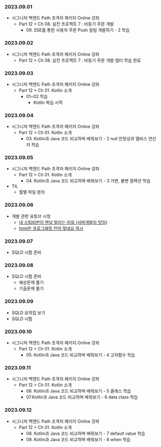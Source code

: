 ### 2023.09.01
- 시그니처 백엔드 Path 초격차 패키지 Online 강좌
    - Part 12 > Ch 08. 실전 프로젝트 7 : 비동기 주문 개발
        - 09\. SSE를 통한 사용자 주문 Push 알림 개발하기 - 2 학습

### 2023.09.02
- 시그니처 백엔드 Path 초격차 패키지 Online 강좌
    - Part 12 > Ch 08. 실전 프로젝트 7 : 비동기 주문 개발 챕터 학습 완료

### 2023.09.03
- 시그니처 백엔드 Path 초격차 패키지 Online 강좌
  - Part 12 > Ch 01. Kotlin 소개
    - 01~02 학습
      - Kotlin 복습 시작

### 2023.09.04
- 시그니처 백엔드 Path 초격차 패키지 Online 강좌
    - Part 12 > Ch 01. Kotlin 소개
      - 03\. Kotlin과 Java 코드 비교하며 배워보기 - 2 null 안정성과 엘비스 연산자 학습

### 2023.09.05
- 시그니처 백엔드 Path 초격차 패키지 Online 강좌
    - Part 12 > Ch 01. Kotlin 소개
      - 04\. Kotlin과 Java 코드 비교하며 배워보기 - 3 가변, 불변 컬렉션 학습
- TIL
  - 월별 파일 분리

### 2023.09.06
- 개발 관련 유튜브 시청
    - [내 스팀비번이 맨날 털리는 이유 (서버개발자 탓임)](https://youtu.be/1BKATk8hGTU?si=FhNhV0P21GQzpwg2)
    - [html은 프로그래밍 언어 맞네요 역시](https://youtu.be/vZ_oT0p113I?si=q4_imkzzKOvSkzFS)

### 2023.09.07
- SQLD 시험 준비

### 2023.09.08
- SQLD 시험 준비
  - 예상문제 풀기
  - 기출문제 풀기

### 2023.09.09
- SQLD 요약집 보기
- SQLD 시험

### 2023.09.10
- 시그니처 백엔드 Path 초격차 패키지 Online 강좌
    - Part 12 > Ch 01. Kotlin 소개
        - 05\. Kotlin과 Java 코드 비교하며 배워보기 - 4 고차함수 학습

### 2023.09.11
- 시그니처 백엔드 Path 초격차 패키지 Online 강좌
    - Part 12 > Ch 01. Kotlin 소개
        - 06\. Kotlin과 Java 코드 비교하며 배워보기 - 5 클래스 학습
        - 07\.Kotlin과 Java 코드 비교하며 배워보기 - 6 data class 학습

### 2023.09.12
- 시그니처 백엔드 Path 초격차 패키지 Online 강좌
    - Part 12 > Ch 01. Kotlin 소개
        - 08\. Kotlin과 Java 코드 비교하며 배워보기 - 7 default value 학습
        - 09\. Kotlin과 Java 코드 비교하며 배워보기 - 8 when 학습
